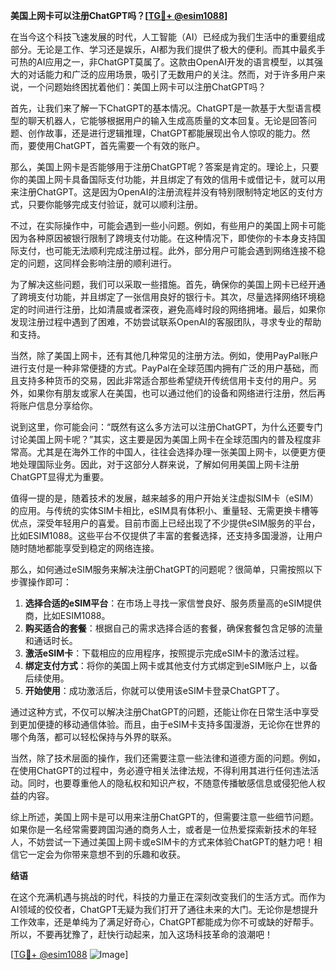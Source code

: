 **美国上网卡可以注册ChatGPT吗？[[TG💪+ @esim1088](https://t.me/s/esim1088)]**

在当今这个科技飞速发展的时代，人工智能（AI）已经成为我们生活中的重要组成部分。无论是工作、学习还是娱乐，AI都为我们提供了极大的便利。而其中最炙手可热的AI应用之一，非ChatGPT莫属了。这款由OpenAI开发的语言模型，以其强大的对话能力和广泛的应用场景，吸引了无数用户的关注。然而，对于许多用户来说，一个问题始终困扰着他们：美国上网卡可以注册ChatGPT吗？

首先，让我们来了解一下ChatGPT的基本情况。ChatGPT是一款基于大型语言模型的聊天机器人，它能够根据用户的输入生成高质量的文本回复。无论是回答问题、创作故事，还是进行逻辑推理，ChatGPT都能展现出令人惊叹的能力。然而，要使用ChatGPT，首先需要一个有效的账户。

那么，美国上网卡是否能够用于注册ChatGPT呢？答案是肯定的。理论上，只要你的美国上网卡具备国际支付功能，并且绑定了有效的信用卡或借记卡，就可以用来注册ChatGPT。这是因为OpenAI的注册流程并没有特别限制特定地区的支付方式，只要你能够完成支付验证，就可以顺利注册。

不过，在实际操作中，可能会遇到一些小问题。例如，有些用户的美国上网卡可能因为各种原因被银行限制了跨境支付功能。在这种情况下，即使你的卡本身支持国际支付，也可能无法顺利完成注册过程。此外，部分用户可能会遇到网络连接不稳定的问题，这同样会影响注册的顺利进行。

为了解决这些问题，我们可以采取一些措施。首先，确保你的美国上网卡已经开通了跨境支付功能，并且绑定了一张信用良好的银行卡。其次，尽量选择网络环境稳定的时间进行注册，比如清晨或者深夜，避免高峰时段的网络拥堵。最后，如果你发现注册过程中遇到了困难，不妨尝试联系OpenAI的客服团队，寻求专业的帮助和支持。

当然，除了美国上网卡，还有其他几种常见的注册方法。例如，使用PayPal账户进行支付是一种非常便捷的方式。PayPal在全球范围内拥有广泛的用户基础，而且支持多种货币的交易，因此非常适合那些希望绕开传统信用卡支付的用户。另外，如果你有朋友或家人在美国，也可以通过他们的设备和网络进行注册，然后再将账户信息分享给你。

说到这里，你可能会问：“既然有这么多方法可以注册ChatGPT，为什么还要专门讨论美国上网卡呢？”其实，这主要是因为美国上网卡在全球范围内的普及程度非常高。尤其是在海外工作的中国人，往往会选择办理一张美国上网卡，以便更方便地处理国际业务。因此，对于这部分人群来说，了解如何用美国上网卡注册ChatGPT显得尤为重要。

值得一提的是，随着技术的发展，越来越多的用户开始关注虚拟SIM卡（eSIM）的应用。与传统的实体SIM卡相比，eSIM具有体积小、重量轻、无需更换卡槽等优点，深受年轻用户的喜爱。目前市面上已经出现了不少提供eSIM服务的平台，比如ESIM1088。这些平台不仅提供了丰富的套餐选择，还支持多国漫游，让用户随时随地都能享受到稳定的网络连接。

那么，如何通过eSIM服务来解决注册ChatGPT的问题呢？很简单，只需按照以下步骤操作即可：

1. **选择合适的eSIM平台**：在市场上寻找一家信誉良好、服务质量高的eSIM提供商，比如ESIM1088。
2. **购买适合的套餐**：根据自己的需求选择合适的套餐，确保套餐包含足够的流量和通话时长。
3. **激活eSIM卡**：下载相应的应用程序，按照提示完成eSIM卡的激活过程。
4. **绑定支付方式**：将你的美国上网卡或其他支付方式绑定到eSIM账户上，以备后续使用。
5. **开始使用**：成功激活后，你就可以使用该eSIM卡登录ChatGPT了。

通过这种方式，不仅可以解决注册ChatGPT的问题，还能让你在日常生活中享受到更加便捷的移动通信体验。而且，由于eSIM卡支持多国漫游，无论你在世界的哪个角落，都可以轻松保持与外界的联系。

当然，除了技术层面的操作，我们还需要注意一些法律和道德方面的问题。例如，在使用ChatGPT的过程中，务必遵守相关法律法规，不得利用其进行任何违法活动。同时，也要尊重他人的隐私权和知识产权，不随意传播敏感信息或侵犯他人权益的内容。

综上所述，美国上网卡是可以用来注册ChatGPT的，但需要注意一些细节问题。如果你是一名经常需要跨国沟通的商务人士，或者是一位热爱探索新技术的年轻人，不妨尝试一下通过美国上网卡或eSIM卡的方式来体验ChatGPT的魅力吧！相信它一定会为你带来意想不到的乐趣和收获。

**结语**

在这个充满机遇与挑战的时代，科技的力量正在深刻改变我们的生活方式。而作为AI领域的佼佼者，ChatGPT无疑为我们打开了通往未来的大门。无论你是想提升工作效率，还是单纯为了满足好奇心，ChatGPT都能成为你不可或缺的好帮手。所以，不要再犹豫了，赶快行动起来，加入这场科技革命的浪潮吧！

[[TG💪+ @esim1088](https://t.me/s/esim1088) ![Image](https://i.postimg.cc/4NQfJmqS/Snipaste-2025-05-13-00-14-12.png)]